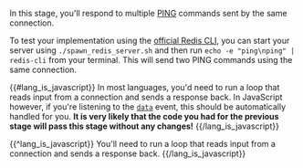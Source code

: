 In this stage, you'll respond to multiple
[PING](https://redis.io/commands/ping) commands sent by the same connection.

To test your implementation using the [official Redis CLI](https://redis.io/docs/ui/cli/), you can start your server using 
`./spawn_redis_server.sh` and then run `echo -e "ping\nping" | redis-cli` from your terminal. This will send two PING commands
using the same connection. 

{{#lang_is_javascript}}
In most languages, you'd need to run a loop that reads input from a connection and sends a
response back. In JavaScript however, if you're listening to the
[`data`](https://nodejs.org/api/net.html#net_event_data) event, this should be automatically handled for you. **It
is very likely that the code you had for the previous stage will pass this stage without any changes!**
{{/lang_is_javascript}}

{{^lang_is_javascript}}
You'll need to run a loop that reads input from a connection and sends a
response back.
{{/lang_is_javascript}}
